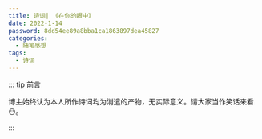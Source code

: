 ```yaml
---
title: 诗词| 《在你的眼中》
date: 2022-1-14
password: 8dd54ee89a8bba1ca1863897dea45827
categories: 
  - 随笔感想
tags: 
  - 诗词
---
```


::: tip 前言

 博主始终认为本人所作诗词均为消遣的产物，无实际意义。请大家当作笑话来看😶。

:::



<poem t="《在你的眼中》" :p="['窗外正值秋雨', '我无暇顾及', '我在偷窃', '你的美貌与声息','', '环顾四周的你', '却难以发现', '又或许你早已清楚', '但在包庇','', '于是我小心再小心', '在清秋与雨中寻觅', '才在你的眼中有所发现','', '我承认我贪楚', '看窗外的雨', '在窗上看你的浅影', '我眼里是你的一颦一笑','','不知不觉', '已到达目的', '正当我暗中窃喜', '谁知你一回眸', '偷窃了我的心']"/>
